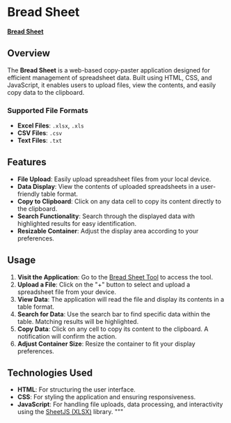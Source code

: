 # Bread Sheet

[**Bread Sheet**](https://ajayparihar.github.io/Bread-Sheet)

## Overview
The **Bread Sheet** is a web-based copy-paster application designed for efficient management of spreadsheet data. Built using HTML, CSS, and JavaScript, it enables users to upload files, view the contents, and easily copy data to the clipboard.

### Supported File Formats
- **Excel Files**: `.xlsx`, `.xls`
- **CSV Files**: `.csv`
- **Text Files**: `.txt`

## Features
- **File Upload**: Easily upload spreadsheet files from your local device.
- **Data Display**: View the contents of uploaded spreadsheets in a user-friendly table format.
- **Copy to Clipboard**: Click on any data cell to copy its content directly to the clipboard.
- **Search Functionality**: Search through the displayed data with highlighted results for easy identification.
- **Resizable Container**: Adjust the display area according to your preferences.

## Usage
1. **Visit the Application**: Go to the [Bread Sheet Tool](https://ajayparihar.github.io/Bread-Sheet) to access the tool.
2. **Upload a File**: Click on the "+" button to select and upload a spreadsheet file from your device.
3. **View Data**: The application will read the file and display its contents in a table format.
4. **Search for Data**: Use the search bar to find specific data within the table. Matching results will be highlighted.
5. **Copy Data**: Click on any cell to copy its content to the clipboard. A notification will confirm the action.
6. **Adjust Container Size**: Resize the container to fit your display preferences.

## Technologies Used
- **HTML**: For structuring the user interface.
- **CSS**: For styling the application and ensuring responsiveness.
- **JavaScript**: For handling file uploads, data processing, and interactivity using the [SheetJS (XLSX)](https://github.com/SheetJS/sheetjs) library.
"""
